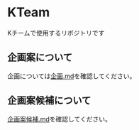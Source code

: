 # KTeam

Kチームで使用するリポジトリです

## 企画案について

企画については[企画.md](https://github.com/Qikilca/KTeam/blob/develop/docs/%E4%BC%81%E7%94%BB.md)を確認してください。

## 企画案候補について

[企画案候補.md](https://github.com/Qikilca/KTeam/blob/develop/docs/%E4%BC%81%E7%94%BB%E6%A1%88%E5%80%99%E8%A3%9C.md)を確認してください。
